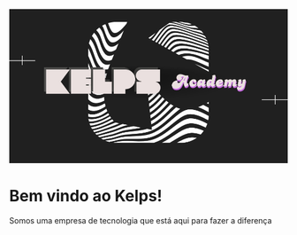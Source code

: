 <img src="resources/KelpsBanner1.jpeg"/>

# Bem vindo ao Kelps!
Somos uma empresa de tecnologia que está aqui para fazer a diferença
